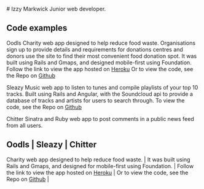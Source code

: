 # Izzy Markwick
Junior web developer.

## Code examples
Oodls
Charity web app designed to help reduce food waste. 
Organisations sign up to provide details and requirements for donations centres and donors use the site to find their most convenient food donation spot.
It was built using Rails and Gmaps, and designed mobile-first using Foundation.
Follow the link to view the app hosted on [Heroku](http://oodls.io/)
Or to view the code, see the Repo on [Github](https://github.com/imarkwick/oodls)

Sleazy
Music web app to listen to tunes and compile playlists of your top 10 tracks.
Built using Rails and Angular, with the Soundcloud api to provide a database of tracks and artists for users to search through.
To view the code, see the Repo on [Github](https://github.com/imarkwick/sleazy)

Chitter
Sinatra and Ruby web app to post comments in a public news feed from all users.


Oodls             | Sleazy             | Chitter
--------------------------------------------------------
Charity web app designed to help reduce food waste. 																| 
It was built using Rails and Gmaps, and designed for mobile-first using Foundation. |
Follow the link to view the app hosted on [Heroku](http://oodls.io/) 								|
Or to view the code, see the Repo on [Github](https://github.com/imarkwick/oodls)		|